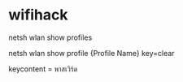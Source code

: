 # wifihack

netsh wlan show profiles

netsh wlan show profile {Profile Name} key=clear

keycontent = พาสเวิร์ด
